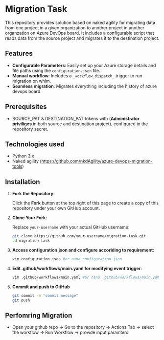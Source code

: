 # Migration Task

This repository provides solution based on naked agility for migrating data from one project in a given organization to another project in another organzation on  Azure DevOps board. It includes a configurable script that reads data from the source project and migrates it to the destination project.

## Features

- **Configurable Parameters**: Easily set up your Azure storage details and file paths using the `configuration.json` file.
- **Manual workflow**: Includes a `_workflow_dispatch_` trigger to run migration on whim. 
- **Seamless migration**: Migrates everything including the history of azure devops board.

## Prerequisites

- SOURCE_PAT & DESTINATION_PAT tokens with (**Administrator priviliges** in both source and destination project), configured in the repository secret.

## Technologies used

- Python 3.x
- Naked agility (https://github.com/nkdAgility/azure-devops-migration-tools)

## Installation

1. **Fork the Repository**:

   Click the **Fork** button at the top right of this page to create a copy of this repository under your own GitHub account.

2. **Clone Your Fork**:

   Replace `your-username` with your actual GitHub username:

   ```bash
   git clone https://github.com/your-username/migration-task.git
   cd migration-task
   
3. **Access configuration.json and configure accoriding to requirement**:
   ```bash
   vim configuration.json #or nano configuration.json
   ```
   
4. **Edit .github/workflows/main.yaml for modifying event trigger**:
   ```bash
   vim .github/workflows/main.yaml #or nano .github/workflows/main.yaml
   ```
   
5. **Commit and push to GitHub**
   ```bash
   git commit -m "commit message"
   git push
   ```
   
## Perfomring Migration

- Open your github repo -> Go to the repository -> Actions Tab -> select the workflow -> Run Workflow -> provide input paramters.
   
